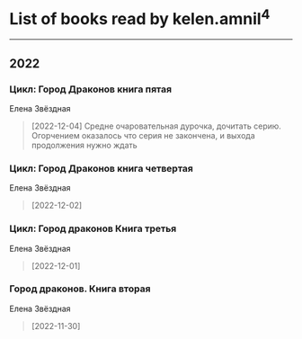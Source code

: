 # List of books read by kelen.amnil<sup>4</sup>
---

## 2022

### Цикл: Город Драконов книга пятая
Елена Звёздная
> [2022-12-04] Средне очаровательная дурочка, дочитать серию. 
> Огорчением оказалось что серия не закончена, и выхода продолжения нужно ждать


### Цикл: Город Драконов книга четвертая
Елена Звёздная
> [2022-12-02] 


### Цикл: Город драконов Книга третья
Елена Звёздная
> [2022-12-01] 


### Город драконов. Книга вторая
Елена Звёздная
> [2022-11-30] 



